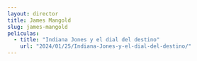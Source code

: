 ```yaml
---
layout: director
title: James Mangold
slug: james-mangold
peliculas:
  - title: "Indiana Jones y el dial del destino"
    url: "2024/01/25/Indiana-Jones-y-el-dial-del-destino/"
---
```

